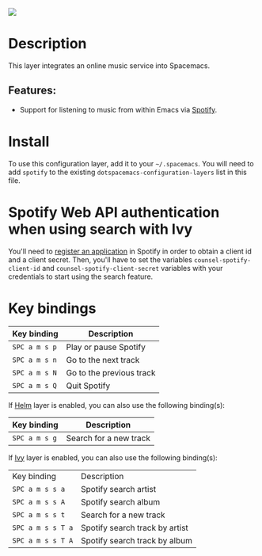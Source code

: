 ![](img/spotify.png)

Description
===========

This layer integrates an online music service into Spacemacs.

Features:
---------

-   Support for listening to music from within Emacs via
    [Spotify](https://www.spotify.com).

Install
=======

To use this configuration layer, add it to your `~/.spacemacs`. You will
need to add `spotify` to the existing
`dotspacemacs-configuration-layers` list in this file.

Spotify Web API authentication when using search with Ivy
=========================================================

You'll need to [register an
application](https://developer.spotify.com/my-applications) in Spotify
in order to obtain a client id and a client secret. Then, you'll have to
set the variables `counsel-spotify-client-id` and
`counsel-spotify-client-secret` variables with your credentials to start
using the search feature.

Key bindings
============

| Key binding   | Description              |
|---------------|--------------------------|
| `SPC a m s p` | Play or pause Spotify    |
| `SPC a m s n` | Go to the next track     |
| `SPC a m s N` | Go to the previous track |
| `SPC a m s Q` | Quit Spotify             |

If [Helm](https://github.com/emacs-helm/helm) layer is enabled, you can
also use the following binding(s):

| Key binding   | Description            |
|---------------|------------------------|
| `SPC a m s g` | Search for a new track |

If [Ivy](https://github.com/abo-abo/swiper) layer is enabled, you can
also use the following binding(s):

|                   |                                |
|-------------------|--------------------------------|
| Key binding       | Description                    |
| `SPC a m s s a`   | Spotify search artist          |
| `SPC a m s s A`   | Spotify search album           |
| `SPC a m s s t`   | Search for a new track         |
| `SPC a m s s T a` | Spotify search track by artist |
| `SPC a m s s T A` | Spotify search track by album  |

